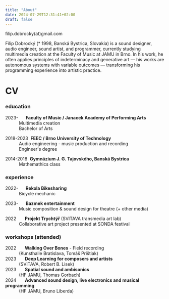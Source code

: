 ```yaml
---
title: "About"
date: 2024-07-29T12:31:41+02:00
draft: false
---
```


filip.dobrocky(at)gmail.com

Filip Dobrocký (\* 1998, Banská Bystrica, Slovakia) is a sound designer, audio engineer, sound artist, and programmer, currently studying multimedia creation at the Faculty of Music at JAMU in Brno. In his work, he often applies principles of indeterminacy and generative art &mdash; his works are autonomous systems with variable outcomes &mdash; transforming his programming experience into artistic practice.

# CV

### education
2023-&nbsp;&nbsp;&nbsp;&nbsp;&nbsp;
**Faculty of Music / Janacek Academy of Performing Arts**  
&nbsp;&nbsp;&nbsp;&nbsp;&nbsp;&nbsp;&nbsp;&nbsp;&nbsp;&nbsp;
Multimedia creation  
&nbsp;&nbsp;&nbsp;&nbsp;&nbsp;&nbsp;&nbsp;&nbsp;&nbsp;&nbsp;
Bachelor of Arts

2018-2023
&nbsp;**FEEC / Brno University of Technology**  
&nbsp;&nbsp;&nbsp;&nbsp;&nbsp;&nbsp;&nbsp;&nbsp;&nbsp;&nbsp;
Audio engineering - music production and recording  
&nbsp;&nbsp;&nbsp;&nbsp;&nbsp;&nbsp;&nbsp;&nbsp;&nbsp;&nbsp;
Engineer's degree

2014-2018 
&nbsp;**Gymnázium J. G. Tajovského, Banská Bystrica**  
&nbsp;&nbsp;&nbsp;&nbsp;&nbsp;&nbsp;&nbsp;&nbsp;&nbsp;&nbsp;
Mathemathics class

### experience
2022-&nbsp;&nbsp;&nbsp;&nbsp;&nbsp;
**Rekola Bikesharing**  
&nbsp;&nbsp;&nbsp;&nbsp;&nbsp;&nbsp;&nbsp;&nbsp;&nbsp;&nbsp;
Bicycle mechanic  

2023-&nbsp;&nbsp;&nbsp;&nbsp;&nbsp;
**Bazmek entertainment**  
&nbsp;&nbsp;&nbsp;&nbsp;&nbsp;&nbsp;&nbsp;&nbsp;&nbsp;&nbsp;
Music composition & sound design for theatre (+ other media)  

2022&nbsp;&nbsp;&nbsp;&nbsp;&nbsp;&nbsp;
**Projekt Trychtýř** (SVITAVA transmedia art lab)  
&nbsp;&nbsp;&nbsp;&nbsp;&nbsp;&nbsp;&nbsp;&nbsp;&nbsp;&nbsp;
Collaborative art project presented at SONDA festival  
  

### workshops (attended)
2022&nbsp;&nbsp;&nbsp;&nbsp;&nbsp;&nbsp;
**Walking Over Bones** - Field recording  
&nbsp;&nbsp;&nbsp;&nbsp;&nbsp;&nbsp;&nbsp;&nbsp;&nbsp;&nbsp;
(Kunsthalle Bratislava, Tomáš Prištiak)  
2023&nbsp;&nbsp;&nbsp;&nbsp;&nbsp;&nbsp;
**Deep Learning for composers and artists**  
&nbsp;&nbsp;&nbsp;&nbsp;&nbsp;&nbsp;&nbsp;&nbsp;&nbsp;&nbsp;
(SVITAVA, Robert B. Lisek)  
2023&nbsp;&nbsp;&nbsp;&nbsp;&nbsp;&nbsp;
**Spatial sound and ambisonics**     
&nbsp;&nbsp;&nbsp;&nbsp;&nbsp;&nbsp;&nbsp;&nbsp;&nbsp;&nbsp;
(HF JAMU, Thomas Gorbach)  
2024&nbsp;&nbsp;&nbsp;&nbsp;&nbsp;&nbsp;
**Advanced sound design, live electronics and musical programming**     
&nbsp;&nbsp;&nbsp;&nbsp;&nbsp;&nbsp;&nbsp;&nbsp;&nbsp;&nbsp;
(HF JAMU, Bruno Liberda)  
